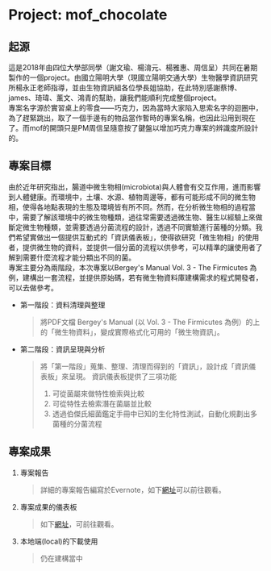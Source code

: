 # Project: mof_chocolate 
## 起源
這是2018年由四位大學部同學（謝文瑜、楊淯元、楊雅惠、周信呈）共同在暑期製作的一個project。由國立陽明大學（現國立陽明交通大學）生物醫學資訊研究所楊永正老師指導，並由生物資訊組各位學長姐協助，在此特別感謝蔡博、james、琦瑋、薰文、鴻青的幫助，讓我們能順利完成整個project。</br>
專案名字源於實習桌上的零食——巧克力，因為當時大家陷入思索名字的迴圈中，為了趕緊跳出，取了一個手邊有的物品當作暫時的專案名稱，也因此沿用到現在了。而mof的開頭只是PM周信呈隨意按了鍵盤以增加巧克力專案的辨識度所設計的。</br>
## 專案目標
由於近年研究指出，腸道中微生物相(microbiota)與人體會有交互作用，進而影響到人體健康。而環境中，土壤、水源、植物周邊等，都有可能形成不同的微生物相，使得各地點表現的生態及環境皆有所不同。然而，在分析微生物相的過程當中，需要了解該環境中的微生物種類，過往常需要透過微生物、醫生以經驗上來做斷定微生物種類，並需要透過分菌流程的設計，透過不同實驗進行菌種的分類。我們希望實做出一個提供互動式的「資訊儀表板」，使得欲研究「微生物相」的使用者，提供微生物的資料，並提供一個分菌的流程以供參考，可以精準的讓使用者了解到需要什麼流程才能分類出不同的菌。</br>
專案主要分為兩階段，本次專案以Bergey's Manual Vol. 3 - The Firmicutes 為例，建構出一套流程，並提供原始碼，若有微生物資料庫建構需求的程式開發者，可以去做參考。
* 第一階段：資料清理與整理  
  > 將PDF文檔 Bergey's Manual (以 Vol. 3 - The Firmicutes 為例）的上的「微生物資料」，變成實際格式化可用的「微生物資訊」。
* 第二階段：資訊呈現與分析
  > 將「第一階段」蒐集、整理、清理而得到的「資訊」，設計成「資訊儀表板」來呈現。
  > 資訊儀表板提供了三項功能
  > 1. 可從菌屬來做特性檢索與比較
  > 2. 可從特性去檢索潛在菌屬並比較
  > 3. 透過伯傑氏細菌鑑定手冊中已知的生化特性測試，自動化規劃出多菌種的分菌流程

## 專案成果
1. 專案報告
    > 詳細的專案報告編寫於Evernote，如下<a href="https://www.evernote.com/shard/s317/client/snv?noteGuid=15869be0-074d-44d5-a69d-ea30dff8ad35&noteKey=58348029ad89b0b1&sn=https%3A%2F%2Fwww.evernote.com%2Fshard%2Fs317%2Fsh%2F15869be0-074d-44d5-a69d-ea30dff8ad35%2F58348029ad89b0b1&title=%253C99%253E%2B%25E5%25AF%25A6%25E7%25BF%2592%25E7%25B5%2590%25E6%259E%259C%25E5%25A0%25B1%25E5%2591%258A">網址</a>可以前往觀看。
2. 專案成果的儀表板
    > 如下<a href="http://120.126.47.90/MOF">網址</a>，可前往觀看。
3. 本地端(local)的下載使用
    > 仍在建構當中



